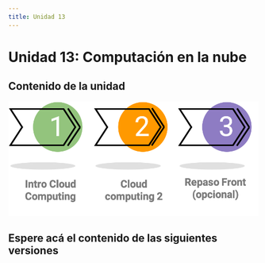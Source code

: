 ```yaml
---
title: Unidad 13
---
```

# Unidad 13: Computación en la nube

## Contenido de la unidad

<img src="_static/images/contenidoU13.png"/>

## Espere acá el contenido de las siguientes versiones